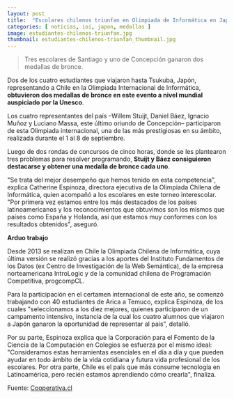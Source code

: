 ```yaml
---
layout: post
title:  "Escolares chilenos triunfan en Olimpiada de Informática en Japón"
categories: [ noticias, ioi, japon, medallas ]
image: estudiantes-chilenos-triunfan.jpg
thumbnail: estudiantes-chilenos-triunfan_thumbnail.jpg
---
```


>  Tres escolares de Santiago y uno de Concepción ganaron dos medallas de bronce.

Dos de los cuatro estudiantes que viajaron hasta Tsukuba, Japón, representando a Chile en la Olimpiada Internacional de Informática, **obtuvieron dos medallas de bronce en este evento a nivel mundial auspiciado por la Unesco**.

Los cuatro representantes del país –Willem Stuijt, Daniel Báez, Ignacio Muñoz y Luciano Massa, este último oriundo de Concepción– participaron de esta Olimpiada internacional, una de las más prestigiosas en su ámbito, realizada durante el 1 al 8 de septiembre.

Luego de dos rondas de concursos de cinco horas, donde se les plantearon tres problemas para resolver programando, **Stuijt y Báez consiguieron destacarse y obtener una medalla de bronce cada uno**.

"Se trata del mejor desempeño que hemos tenido en esta competencia", explica Catherine Espinoza, directora ejecutiva de la Olimpiada Chilena de Informática, quien acompañó a los escolares en este torneo interescolar. "Por primera vez estamos entre los más destacados de los países latinoamericanos y los reconocimientos que obtuvimos son los mismos que países como España y Holanda, así que estamos muy conformes con los resultados obtenidos", aseguró.

**Arduo trabajo**

Desde 2013 se realizan en Chile la Olimpiada Chilena de Informática, cuya última versión se realizó gracias a los aportes del Instituto Fundamentos de los Datos (ex Centro de Investigación de la Web Semántica), de la empresa norteamericana IntroLogic y de la comunidad chilena de Programación Competitiva, progcompCL.

Para la participación en el certamen internacional de este año, se comenzó trabajando con 40 estudiantes de Arica a Temuco, explica Espinoza, de los cuales "seleccionamos a los diez mejores, quienes participaron de un campamento intensivo, instancia de la cual los cuatro alumnos que viajaron a Japón ganaron la oportunidad de representar al país", detalló.

Por su parte, Espinoza explica que la Corporación para el Fomento de la Ciencia de la Computación en Colegios se esfuerza por el mismo ideal: "Consideramos estas herramientas esenciales en el día a día y que pueden ayudar en todo ámbito de la vida cotidiana y futura vida profesional de los escolares. Por otra parte, Chile es el país que más consume tecnología en Latinoamérica, pero recién estamos aprendiendo cómo crearla", finaliza.


Fuente: [Cooperativa.cl](https://www.cooperativa.cl/noticias/pais/educacion/escolares-chilenos-triunfan-en-olimpiada-de-informatica-en-japon/2018-09-13/072713.html)
